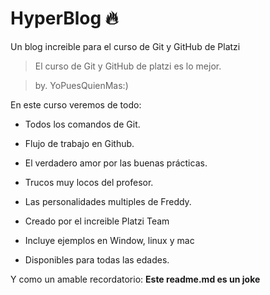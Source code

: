 # HyperBlog 🔥
Un blog increible para el curso de Git y GitHub de Platzi 

>El curso de Git y GitHub de platzi es lo mejor.

>  by. YoPuesQuienMas:)

En este curso veremos de todo: 
* Todos los comandos de Git.
* Flujo de trabajo en Github.
* El verdadero amor por las buenas prácticas.
* Trucos muy locos del profesor.
* Las personalidades multiples de Freddy.
* Creado por el increible Platzi Team

* Incluye ejemplos en Window, linux y mac
* Disponibles para todas las edades.

Y como un amable recordatorio: **Este readme.md es un joke**


